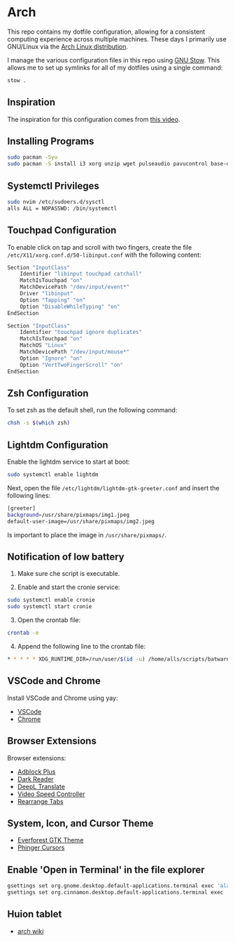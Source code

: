 # Arch

This repo contains my dotfile configuration, allowing for a consistent computing experience across multiple machines.
These days I primarily use GNU/Linux via the [Arch Linux distribution](https://archlinux.org).

I manage the various configuration files in this repo using [GNU Stow](https://www.gnu.org/software/stow/).  This allows me to set up symlinks for all of my dotfiles using a single command:

```bash
stow .
```

## Inspiration

The inspiration for this configuration comes from [this video](https://www.youtube.com/watch?v=y6XCebnB9gs).

## Installing Programs

```bash
sudo pacman -Syu
sudo pacman -S install i3 xorg unzip wget pulseaudio pavucontrol base-devel curl nemo flameshot lightdm lightdm-gtk-greeter telegram-desktop gnu-free-fonts ttf-font-awesome ttf-jetbrains-mono-nerd ttf-liberation noto-fonts-emoji firefox lxappearance zsh eog evince vlc bat xclip brightnessctl playerctl nitrogen alsa-utils xournalpp blueman neovim cronie dunst eza man-db git fastfetch dmenu stow arandr
```

## Systemctl Privileges

```bash
sudo nvim /etc/sudoers.d/sysctl
alls ALL = NOPASSWD: /bin/systemctl
```

## Touchpad Configuration
To enable click on tap and scroll with two fingers, create the file
`/etc/X11/xorg.conf.d/50-libinput.conf` with the following content:

```bash
Section "InputClass"
    Identifier "libinput touchpad catchall"
    MatchIsTouchpad "on"
    MatchDevicePath "/dev/input/event*"
    Driver "libinput"
    Option "Tapping" "on"
    Option "DisableWhileTyping" "on"
EndSection

Section "InputClass"
    Identifier "touchpad ignore duplicates"
    MatchIsTouchpad "on"
    MatchOS "Linux"
    MatchDevicePath "/dev/input/mouse*"
    Option "Ignore" "on"
    Option "VertTwoFingerScroll" "on"
EndSection
```

## Zsh Configuration
To set zsh as the default shell, run the following command:
```bash
chsh -s $(which zsh)
```

## Lightdm Configuration

Enable the lightdm service to start at boot:
```bash
sudo systemctl enable lightdm
```

Next, open the file `/etc/lightdm/lightdm-gtk-greeter.conf` and insert the following lines:
```bash
[greeter]
background=/usr/share/pixmaps/img1.jpeg
default-user-image=/usr/share/pixmaps/img2.jpeg
```
Is important to place the image in `/usr/share/pixmaps/`.

## Notification of low battery
1. Make sure che script is executable.

2. Enable and start the cronie service:
```bash
sudo systemctl enable cronie
sudo systemctl start cronie
```
3. Open the crontab file:
```bash
crontab -e
```
4. Append the following line to the crontab file:
```bash
* * * * * XDG_RUNTIME_DIR=/run/user/$(id -u) /home/alls/scripts/batwarn.sh
```

## VSCode and Chrome
Install VSCode and Chrome using yay:
- [VSCode](https://aur.archlinux.org/packages/visual-studio-code-bin)
- [Chrome](https://aur.archlinux.org/packages/google-chrome)

## Browser Extensions
Browser extensions:

- [Adblock Plus](https://chromewebstore.google.com/detail/adblock-plus-free-ad-bloc/cfhdojbkjhnklbpkdaibdccddilifddb)
- [Dark Reader](https://chromewebstore.google.com/detail/dark-reader/eimadpbcbfnmbkopoojfekhnkhdbieeh)
- [DeepL Translate](https://chromewebstore.google.com/detail/deepl-translate/cofdbpoegempjloogbagkncekinflcnj)
- [Video Speed Controller](https://chrome.google.com/webstore/detail/video-speed-controller/nffaoalbilbmmfgbnbgppjihopabppdk)
- [Rearrange Tabs](https://chrome.google.com/webstore/detail/rearrange-tabs/ccnnhhnmpoffieppjjkhdakcoejcpbga)

## System, Icon, and Cursor Theme
- [Everforest GTK Theme](https://github.com/Fausto-Korpsvart/Everforest-GTK-Theme)
- [Phinger Cursors](https://github.com/phisch/phinger-cursors)

## Enable 'Open in Terminal' in the file explorer
```bash
gsettings set org.gnome.desktop.default-applications.terminal exec 'alacritty'
gsettings set org.cinnamon.desktop.default-applications.terminal exec 'alacritty'
```

## Huion tablet
- [arch wiki](https://wiki.archlinux.org/title/Graphics_tablet#Installation)
